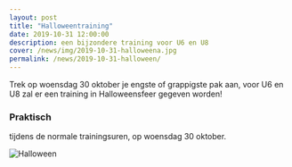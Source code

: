 ```yaml
---
layout: post
title: "Halloweentraining"
date: 2019-10-31 12:00:00
description: een bijzondere training voor U6 en U8 
cover: /news/img/2019-10-31-halloweena.jpg
permalink: /news/2019-10-31-halloween/
---
```


Trek op woensdag 30 oktober je engste of grappigste pak aan, voor U6 en U8 zal er een training in Halloweensfeer gegeven worden!

### Praktisch

tijdens de normale trainingsuren, op woensdag 30 oktober.

![Halloween](/news/img/2019-10-31-halloweenb.jpg)
